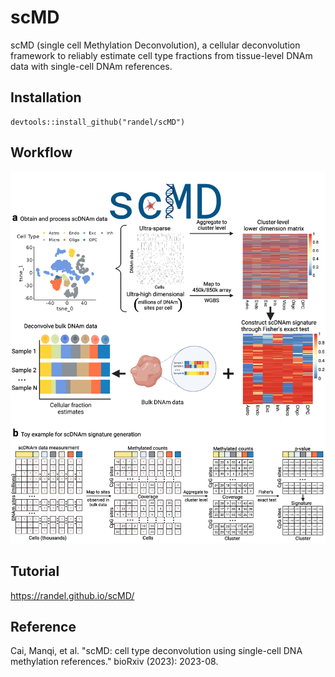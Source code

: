 # scMD
scMD (single cell Methylation Deconvolution), a cellular deconvolution framework to reliably estimate cell type fractions from tissue-level DNAm data with single-cell DNAm references. 


## Installation
```
devtools::install_github("randel/scMD")
```

## Workflow
<img src = "./man/figures/scMDFigure1.png">


Tutorial
-----------------
https://randel.github.io/scMD/




## Reference
Cai, Manqi, et al. "scMD: cell type deconvolution using single-cell DNA methylation references." bioRxiv (2023): 2023-08.
